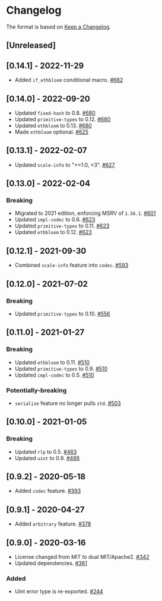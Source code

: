 # Changelog

The format is based on [Keep a Changelog].

[Keep a Changelog]: http://keepachangelog.com/en/1.0.0/

## [Unreleased]

## [0.14.1] - 2022-11-29
- Added `if_ethbloom` conditional macro. [#682](https://github.com/paritytech/parity-common/pull/682)

## [0.14.0] - 2022-09-20
- Updated `fixed-hash` to 0.8. [#680](https://github.com/paritytech/parity-common/pull/680)
- Updated `primitive-types` to 0.12. [#680](https://github.com/paritytech/parity-common/pull/680)
- Updated `ethbloom` to 0.13. [#680](https://github.com/paritytech/parity-common/pull/680)
- Made `ethbloom` optional. [#625](https://github.com/paritytech/parity-common/pull/625)

## [0.13.1] - 2022-02-07
- Updated `scale-info` to ">=1.0, <3". [#627](https://github.com/paritytech/parity-common/pull/627)

## [0.13.0] - 2022-02-04
### Breaking
- Migrated to 2021 edition, enforcing MSRV of `1.56.1`. [#601](https://github.com/paritytech/parity-common/pull/601)
- Updated `impl-codec` to 0.6. [#623](https://github.com/paritytech/parity-common/pull/623)
- Updated `primitive-types` to 0.11. [#623](https://github.com/paritytech/parity-common/pull/623)
- Updated `ethbloom` to 0.12. [#623](https://github.com/paritytech/parity-common/pull/623)

## [0.12.1] - 2021-09-30
- Combined `scale-info` feature into `codec`. [#593](https://github.com/paritytech/parity-common/pull/593)

## [0.12.0] - 2021-07-02
### Breaking
- Updated `primitive-types` to 0.10. [#556](https://github.com/paritytech/parity-common/pull/556)

## [0.11.0] - 2021-01-27
### Breaking
- Updated `ethbloom` to 0.11. [#510](https://github.com/paritytech/parity-common/pull/510)
- Updated `primitive-types` to 0.9. [#510](https://github.com/paritytech/parity-common/pull/510)
- Updated `impl-codec` to 0.5. [#510](https://github.com/paritytech/parity-common/pull/510)

### Potentially-breaking
- `serialize` feature no longer pulls `std`. [#503](https://github.com/paritytech/parity-common/pull/503)

## [0.10.0] - 2021-01-05
### Breaking
- Updated `rlp` to 0.5. [#463](https://github.com/paritytech/parity-common/pull/463)
- Updated `uint` to 0.9. [#486](https://github.com/paritytech/parity-common/pull/486)

## [0.9.2] - 2020-05-18
- Added `codec` feature. [#393](https://github.com/paritytech/parity-common/pull/393)

## [0.9.1] - 2020-04-27
- Added `arbitrary` feature. [#378](https://github.com/paritytech/parity-common/pull/378)

## [0.9.0] - 2020-03-16
- License changed from MIT to dual MIT/Apache2. [#342](https://github.com/paritytech/parity-common/pull/342)
- Updated dependencies. [#361](https://github.com/paritytech/parity-common/pull/361)

### Added
- Uint error type is re-exported. [#244](https://github.com/paritytech/parity-common/pull/244)

